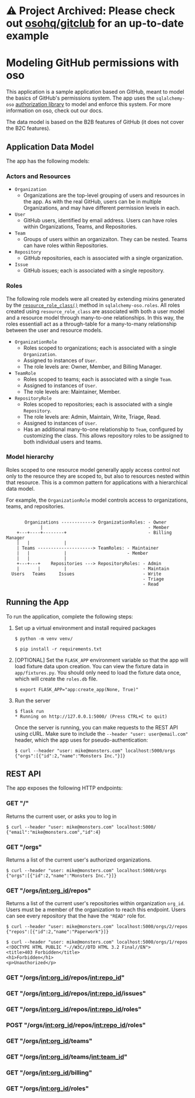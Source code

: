# ⚠️ Project Archived: Please check out [osohq/gitclub](https://github.com/osohq/gitclub) for an up-to-date example

# Modeling GitHub permissions with oso

This application is a sample application based on GitHub, meant to model the basics of GitHub's permissions system.
The app uses the `sqlalchemy-oso` [authorization library](https://docs.osohq.com/using/frameworks/sqlalchemy.html) to model and enforce this system. For more information on oso, check out our docs.

The data model is based on the B2B features of GitHub (it does not cover the B2C features).

## Application Data Model

The app has the following models:

### Actors and Resources

- `Organization`
  - Organizations are the top-level grouping of users and resources in the app. As with the real GitHub, users can be in multiple Organizations, and may have different permission levels in each.
- `User`
  - GitHub users, identified by email address. Users can have roles within Organizations, Teams, and Repositories.
- `Team`
  - Groups of users within an organizaiton. They can be nested. Teams can have roles within Repositories.
- `Repository`
  - GitHub repositories, each is associated with a single organization.
- `Issue`
  - GitHub issues; each is associated with a single repository.

### Roles

The following role models were all created by extending mixins generated by
the
[`resource_role_class()`](https://docs.osohq.com/using/frameworks/sqlalchemy.html#sqlalchemy_oso.roles.resource_role_class)
method in `sqlalchemy-oso.roles`. All roles created using
`resource_role_class` are associated with both a user model and a resource
model through many-to-one relationships. In this way, the roles essentiall
act as a through-table for a many-to-many relationship between the user and
resource models.

- `OrganizationRole`
  - Roles scoped to organizations; each is associated with a single `Organization`.
  - Assigned to instances of `User`.
  - The role levels are: Owner, Member, and Billing Manager.
- `TeamRole`
  - Roles scoped to teams; each is associated with a single `Team`.
  - Assigned to instances of `User`.
  - The role levels are: Maintainer, Member.
- `RepositoryRole`
  - Roles scoped to repositories; each is associated with a single `Repository`.
  - The role levels are: Admin, Maintain, Write, Triage, Read.
  - Assigned to instances of `User`.
  - Has an additional many-to-one relationship to `Team`, configured by
    customizing the class. This allows repository roles to be assigned to both
    individual users and teams.

### Model hierarchy

Roles scoped to one resource model generally apply access control not only to
the resource they are scoped to, but also to resources nested within that
resource. This is a common pattern for applications with a hierarchical data
model.

For example, the `OrganizationRole` model controls access to organizations,
teams, and repositories.

```

       Organizations ------------> OrganizationRoles: - Owner
             |                                        - Member
    +---+----+--------+                               - Billing Manager
    |   |             |
    | Teams ---------------------> TeamRoles: - Maintainer
    |   |             |                       - Member
    |   |             |
    +---+---+    Repositories ---> RepositoryRoles: - Admin
    |       |         |                             - Maintain
  Users   Teams     Issues                          - Write
                                                    - Triage
                                                    - Read

```

## Running the App

To run the application, complete the following steps:

1. Set up a virtual environment and install required packages

   ```
   $ python -m venv venv/

   $ pip install -r requirements.txt
   ```

2. [OPTIONAL] Set the `FLASK_APP` environment variable so that the app will
   load fixture data upon creation. You can view the fixture data in
   `app/fixtures.py`. You should only need to load the fixture data once, which
   will create the `roles.db` file.

   ```
   $ export FLASK_APP="app:create_app(None, True)"
   ```

3. Run the server

   ```
   $ flask run
   * Running on http://127.0.0.1:5000/ (Press CTRL+C to quit)
   ```

   Once the server is running, you can make requests to the REST API using
   cURL. Make sure to include the `--header "user: user@email.com"` header,
   which the app uses for pseudo-authentication:

   ```
   $ curl --header "user: mike@monsters.com" localhost:5000/orgs
   {"orgs":[{"id":2,"name":"Monsters Inc."}]}
   ```

## REST API

The app exposes the following HTTP endpoints:

### GET "/"

Returns the current user, or asks you to log in

```
$ curl --header "user: mike@monsters.com" localhost:5000/
{"email":"mike@monsters.com","id":4}
```

### GET "/orgs"

Returns a list of the current user's authorized organizations.

```
$ curl --header "user: mike@monsters.com" localhost:5000/orgs
{"orgs":[{"id":2,"name":"Monsters Inc."}]}
```

### GET "/orgs/<int:org_id>/repos"

Returns a list of the current user's repositories within organization `org_id`.
Users must be a member of the organization to reach this endpoint.
Users can see every repository that the have the `"READ"` role for.

```
$ curl --header "user: mike@monsters.com" localhost:5000/orgs/2/repos
{"repos":[{"id":2,"name":"Paperwork"}]}
```

```
$ curl --header "user: mike@monsters.com" localhost:5000/orgs/1/repos
<!DOCTYPE HTML PUBLIC "-//W3C//DTD HTML 3.2 Final//EN">
<title>403 Forbidden</title>
<h1>Forbidden</h1>
<p>Unauthorized</p>
```

### GET "/orgs/<int:org_id>/repos/<int:repo_id>"

### GET "/orgs/<int:org_id>/repos/<int:repo_id>/issues"

### GET "/orgs/<int:org_id>/repos/<int:repo_id>/roles"

### POST "/orgs/<int:org_id>/repos/<int:repo_id>/roles"

### GET "/orgs/<int:org_id>/teams"

### GET "/orgs/<int:org_id>/teams/<int:team_id>"

### GET "/orgs/<int:org_id>/billing"

### GET "/orgs/<int:org_id>/roles"
